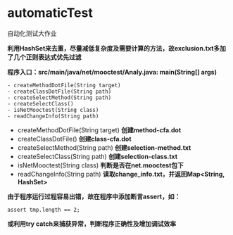 # automaticTest
自动化测试大作业

**利用HashSet来去重，尽量减低复杂度及需要计算的方法，故exclusion.txt多加了几个正则表达式优先过滤**

**程序入口：src/main/java/net/mooctest/Analy.java: main(String[] args)**
```
- createMethodDotFile(String target)        
- createClassDotFile(String path)
- createSelectMethod(String path)
- createSelectClass()
- isNetMooctest(String class)
- readChangeInfo(String path)
```
- createMethodDotFile(String target) **创建method-cfa.dot**
- createClassDotFile() **创建class-cfa.dot**
- createSelectMethod(String path) **创建selection-method.txt**
- createSelectClass(String path) **创建selection-class.txt**
- isNetMooctest(String class) **判断是否在net.mooctest包下**
- readChangeInfo(String path) **读取change_info.txt，并返回Map<String, HashSet>**

**由于程序运行过程容易出错，故在程序中添加断言assert，如：**
```
assert tmp.length == 2;
```
**或利用try catch来捕获异常，判断程序正确性及增加调试效率**

